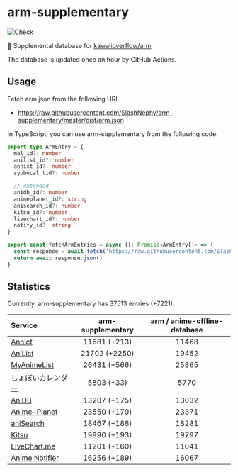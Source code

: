# arm-supplementary

[![Check](https://github.com/SlashNephy/arm-supplementary/actions/workflows/check-node.yml/badge.svg)](https://github.com/SlashNephy/arm-supplementary/actions/workflows/check-node.yml)

💊 Supplemental database for [kawaiioverflow/arm](https://github.com/kawaiioverflow/arm)

The database is updated once an hour by GitHub Actions.

## Usage

Fetch arm.json from the following URL.

- https://raw.githubusercontent.com/SlashNephy/arm-supplementary/master/dist/arm.json

In TypeScript, you can use arm-supplementary from the following code.

```TypeScript
export type ArmEntry = {
  mal_id?: number
  anilist_id?: number
  annict_id?: number
  syobocal_tid?: number

  // extended
  anidb_id?: number
  animeplanet_id?: string
  anisearch_id?: number
  kitsu_id?: number
  livechart_id?: number
  notify_id?: string
}

export const fetchArmEntries = async (): Promise<ArmEntry[]> => {
  const response = await fetch('https://raw.githubusercontent.com/SlashNephy/arm-supplementary/master/dist/arm.json')
  return await response.json()
}
```

## Statistics

Currently, arm-supplementary has 37513 entries (+7221).

| Service                                     | arm-supplementary | arm / anime-offline-database |
| :------------------------------------------ | :---------------: | :--------------------------: |
| [Annict](https://annict.com)                |   11681 (+213)    |            11468             |
| [AniList](https://anilist.co)               |   21702 (+2250)   |            19452             |
| [MyAnimeList](https://myanimelist.net)      |   26431 (+566)    |            25865             |
| [しょぼいカレンダー](https://cal.syoboi.jp) |    5803 (+33)     |             5770             |
| [AniDB](https://anidb.net)                  |   13207 (+175)    |            13032             |
| [Anime-Planet](https://anime-planet.com)    |   23550 (+179)    |            23371             |
| [aniSearch](https://anisearch.com)          |   18467 (+186)    |            18281             |
| [Kitsu](https://kitsu.io)                   |   19990 (+193)    |            19797             |
| [LiveChart.me](https://livechart.me)        |   11201 (+160)    |            11041             |
| [Anime Notifier](https://notify.moe)        |   16256 (+189)    |            16067             |
